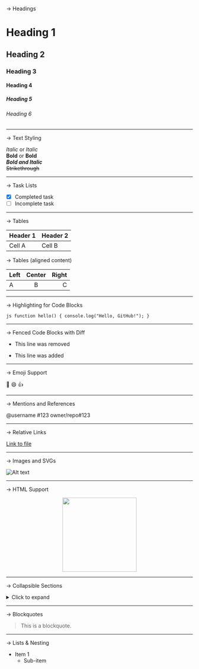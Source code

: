 &rarr; Headings

# Heading 1
## Heading 2
### Heading 3
#### Heading 4
##### Heading 5
###### Heading 6

---

&rarr; Text Styling

*Italic* or _Italic_  
**Bold** or __Bold__  
***Bold and Italic***  
~~Strikethrough~~

---

&rarr; Task Lists

- [x] Completed task
- [ ] Incomplete task

---

&rarr; Tables

| Header 1 | Header 2 |
|----------|----------|
| Cell A   | Cell B   |

&rarr; Tables (aligned content)

| Left | Center | Right |
|:-----|:------:|------:|
| A    |   B    |     C |

---

&rarr; Highlighting for Code Blocks

 ```js function hello() { console.log("Hello, GitHub!"); } ```

 ---

 &rarr; Fenced Code Blocks with Diff

- This line was removed
+ This line was added

---

&rarr; Emoji Support

:rocket: :smile: :+1:

---

&rarr; Mentions and References

@username
#123
owner/repo#123

---

&rarr; Relative Links

[Link to file](docs/readme-guide.md)

---

&rarr; Images and SVGs

![Alt text](https://url/to/image.png)

---

&rarr; HTML Support

<p align="center">
  <img src="logo.png" width="200"/>
</p>

---

&rarr; Collapsible Sections

<details>
<summary>Click to expand</summary>

More content here...

</details>

---

&rarr; Blockquotes

> This is a blockquote.

---

&rarr; Lists & Nesting

- Item 1
  - Sub-item

